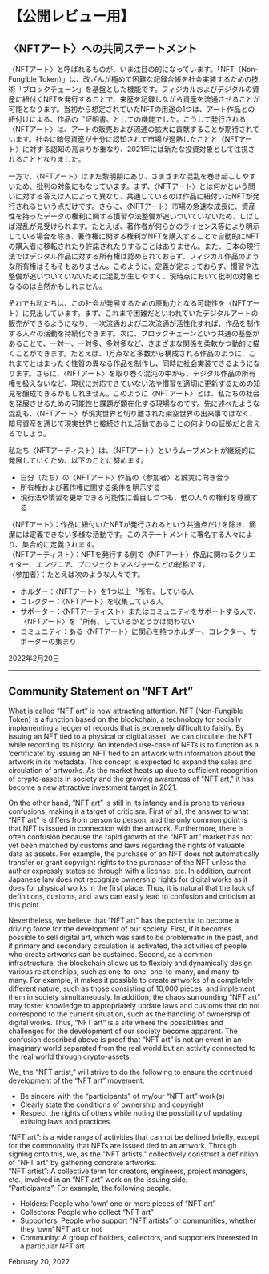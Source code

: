 ﻿# 【公開レビュー用】

## 〈NFTアート〉への共同ステートメント

〈NFTアート〉と呼ばれるものが、いま注目の的になっています。「NFT（Non-Fungible Token）」は、改ざんが極めて困難な記録台帳を社会実装するための技術「ブロックチェーン」を基盤とした機能です。フィジカルおよびデジタルの資産に紐付くNFTを発行することで、来歴を記録しながら資産を流通させることが可能となります。当初から想定されていたNFTの用途の1つは、アート作品との紐付けによる、作品の〝証明書〟としての機能でした。こうして発行される〈NFTアート〉は、アートの販売および流通の拡大に貢献することが期待されています。社会に暗号資産が十分に認知されて市場が過熱したことと〈NFTアート〉に対する認知の高まりが重なり、2021年には新たな投資対象として注視されることとなりました。

一方で、〈NFTアート〉はまだ黎明期にあり、さまざまな混乱を巻き起こしやすいため、批判の対象にもなっています。まず、〈NFTアート〉とは何かという問いに対する答えは人によって異なり、共通しているのは作品に紐付いたNFTが発行されるという点だけです。さらに、〈NFTアート〉市場の急速な成長に、資産性を持ったデータの権利に関する慣習や法整備が追いついていないため、しばしば混乱が見受けられます。たとえば、著作者が何らかのライセンス等により明示している場合を除き、著作権に関する権利がNFTを購入することで自動的にNFTの購入者に移転されたり許諾されたりすることはありません。また、日本の現行法ではデジタル作品に対する所有権は認められておらず、フィジカル作品のような所有権はそもそもありません。このように、定義が定まっておらず、慣習や法整備が追いついていないために混乱が生じやすく、現時点において批判の対象となるのは当然かもしれません。

それでも私たちは、この社会が発展するための原動力となる可能性を〈NFTアート〉に見出しています。まず、これまで困難だといわれていたデジタルアートの販売ができるようになり、一次流通および二次流通が活性化すれば、作品を制作する人々の活動を持続化できます。次に、ブロックチェーンという共通の基盤があることで、一対一、一対多、多対多など、さまざまな関係を柔軟かつ動的に描くことができます。たとえば、1万点など多数から構成される作品のように、これまでとはまったく性質の異なる作品を制作し、同時に社会実装できるようになります。さらに、〈NFTアート〉を取り巻く混沌の中から、デジタル作品の所有権を扱えないなど、現状に対応できていない法や慣習を適切に更新するための知見を醸成できるかもしれません。このように〈NFTアート〉とは、私たちの社会を発展させるための可能性と課題が顕在化する現場なのです。先に述べたような混乱も、〈NFTアート〉が現実世界と切り離された架空世界の出来事ではなく、暗号資産を通じて現実世界と接続された活動であることの何よりの証拠だと言えるでしょう。

私たち〈NFTアーティスト〉は、〈NFTアート〉というムーブメントが継続的に発展していくため、以下のことに努めます。

* 自分（たち）の〈NFTアート〉作品の〈参加者〉と誠実に向き合う
* 所有権および著作権に関する条件を明示する
* 現行法や慣習を更新できる可能性に着目しつつも、他の人々の権利を尊重する


〈NFTアート〉：作品に紐付いたNFTが発行されるという共通点だけを除き、簡潔には定義できない多様な活動です。このステートメントに署名する人々により、集合的に定義されます。  
〈NFTアーティスト〉：NFTを発行する側で〈NFTアート〉作品に関わるクリエイター、エンジニア、プロジェクトマネジャーなどの総称です。  
〈参加者〉：たとえば次のような人々です。

* ホルダー：〈NFTアート〉を1つ以上〝所有〟している人
* コレクター：〈NFTアート〉を収集している人
* サポーター：〈NFTアーティスト〉またはコミュニティをサポートする人で、〈NFTアート〉を〝所有〟しているかどうかは問わない
* コミュニティ：ある〈NFTアート〉に関心を持つホルダー、コレクター、サポーターの集まり


2022年2月20日

---

## Community Statement on “NFT Art”

What is called “NFT art” is now attracting attention. NFT (Non-Fungible Token) is a function based on the blockchain, a technology for socially implementing a ledger of records that is extremely difficult to falsify. By issuing an NFT tied to a physical or digital asset, we can circulate the NFT while recording its history. An intended use-case of NFTs is to function as a ‘certificate’ by issuing an NFT tied to an artwork with information about the artwork in its metadata. This concept is expected to expand the sales and circulation of artworks. As the market heats up due to sufficient recognition of crypto-assets in society and the growing awareness of "NFT art," it has become a new attractive investment target in 2021.

On the other hand, “NFT art” is still in its infancy and is prone to various confusions, making it a target of criticism. First of all, the answer to what “NFT art” is differs from person to person, and the only common point is that NFT is issued in connection with the artwork. Furthermore, there is often confusion because the rapid growth of the “NFT art” market has not yet been matched by customs and laws regarding the rights of valuable data as assets. For example, the purchase of an NFT does not automatically transfer or grant copyright rights to the purchaser of the NFT unless the author expressly states so through with a license, etc. In addition, current Japanese law does not recognize ownership rights for digital works as it does for physical works in the first place. Thus, it is natural that the lack of definitions, customs, and laws can easily lead to confusion and criticism at this point.

Nevertheless, we believe that “NFT art” has the potential to become a driving force for the development of our society. First, if it becomes possible to sell digital art, which was said to be problematic in the past, and if primary and secondary circulation is activated, the activities of people who create artworks can be sustained. Second, as a common infrastructure, the blockchain allows us to flexibly and dynamically design various relationships, such as one-to-one, one-to-many, and many-to-many. For example, it makes it possible to create artworks of a completely different nature, such as those consisting of 10,000 pieces, and implement them in society simultaneously. In addition, the chaos surrounding “NFT art” may foster knowledge to appropriately update laws and customs that do not correspond to the current situation, such as the handling of ownership of digital works. Thus, “NFT art” is a site where the possibilities and challenges for the development of our society become apparent. The confusion described above is proof that “NFT art” is not an event in an imaginary world separated from the real world but an activity connected to the real world through crypto-assets.

We, the “NFT artist,” will strive to do the following to ensure the continued development of the “NFT art” movement.

* Be sincere with the “participants” of my/our “NFT art” work(s)
* Clearly state the conditions of ownership and copyright
* Respect the rights of others while noting the possibility of updating existing laws and practices


“NFT art”: is a wide range of activities that cannot be defined briefly, except for the commonality that NFTs are issued tied to an artwork. Through signing onto this, we, as the "NFT artists," collectively construct a definition of "NFT art" by gathering concrete artworks.  
“NFT artist”: A collective term for creators, engineers, project managers, etc., involved in an “NFT art” work on the issuing side.  
“Participants”: For example, the following people.

* Holders: People who ‘own’ one or more pieces of “NFT art”
* Collectors: People who collect “NFT art”
* Supporters: People who support “NFT artists” or communities, whether they ‘own’ NFT art or not
* Community: A group of holders, collectors, and supporters interested in a particular NFT art


February 20, 2022
